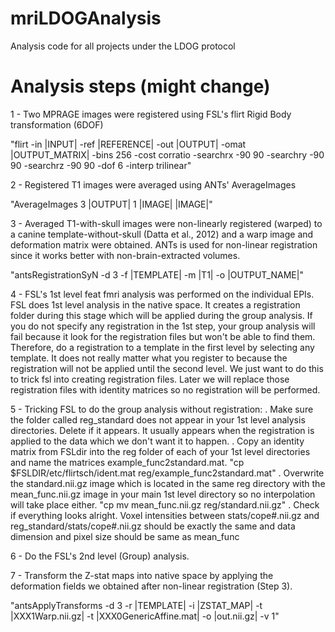 # mriLDOGAnalysis
Analysis code for all projects under the LDOG protocol

# Analysis steps (might change)

1 - Two MPRAGE images were registered using FSL's flirt Rigid Body transformation (6DOF) 

"flirt -in |INPUT| -ref |REFERENCE| -out |OUTPUT| -omat |OUTPUT_MATRIX| -bins 256 -cost corratio -searchrx -90 90 -searchry -90 90 -searchrz -90 90 -dof 6  -interp trilinear"

2 - Registered T1 images were averaged using ANTs' AverageImages

"AverageImages 3 |OUTPUT| 1 |IMAGE| |IMAGE|"

3 - Averaged T1-with-skull images were non-linearly registered (warped) to a canine template-without-skull (Datta et al., 2012) and a warp image and deformation matrix were obtained. ANTs is used for non-linear registration since it works better with non-brain-extracted volumes.

"antsRegistrationSyN -d 3 -f |TEMPLATE| -m |T1| -o |OUTPUT_NAME|"

4 - FSL's 1st level feat fmri analysis was performed on the individual EPIs. FSL does 1st level analysis in the native space. It creates a registration folder during this stage which will be applied during the group analysis. If you do not specify any registration in the 1st step, your group analysis will fail because it look for the registration files but won't be able to find them. Therefore, do a registration to a template in the first level by selecting any template. It does not really matter what you register to because the registration will not be applied until the second level. We just want to do this to trick fsl into creating registration files. Later we will replace those registration files with identity matrices so no registration will be performed.

5 - Tricking FSL to do the group analysis without registration:
   . Make sure the folder called reg_standard does not appear in your 1st level analysis directories. Delete if it appears. It usually appears when the registration is applied to the data which we don't want it to happen.
   . Copy an identity matrix from FSLdir into the reg folder of each of your 1st level directories and name the matrices example_func2standard.mat.
	"cp $FSLDIR/etc/flirtsch/ident.mat reg/example_func2standard.mat"
   . Overwrite the standard.nii.gz image which is located in the same reg directory with the mean_func.nii.gz image in your main 1st level directory so no interpolation will take place either.
  	"cp mv mean_func.nii.gz reg/standard.nii.gz"
   . Check if everything looks alright. Voxel intensities between stats/cope#.nii.gz and reg_standard/stats/cope#.nii.gz should be exactly the same and data dimension and pixel size should be same as mean_func

6 - Do the FSL's 2nd level (Group) analysis.

7 - Transform the Z-stat maps into native space by applying the deformation fields we obtained after non-linear registration (Step 3).

"antsApplyTransforms -d 3 -r |TEMPLATE| -i |ZSTAT_MAP| -t |XXX1Warp.nii.gz| -t |XXX0GenericAffine.mat| -o |out.nii.gz| -v 1"

